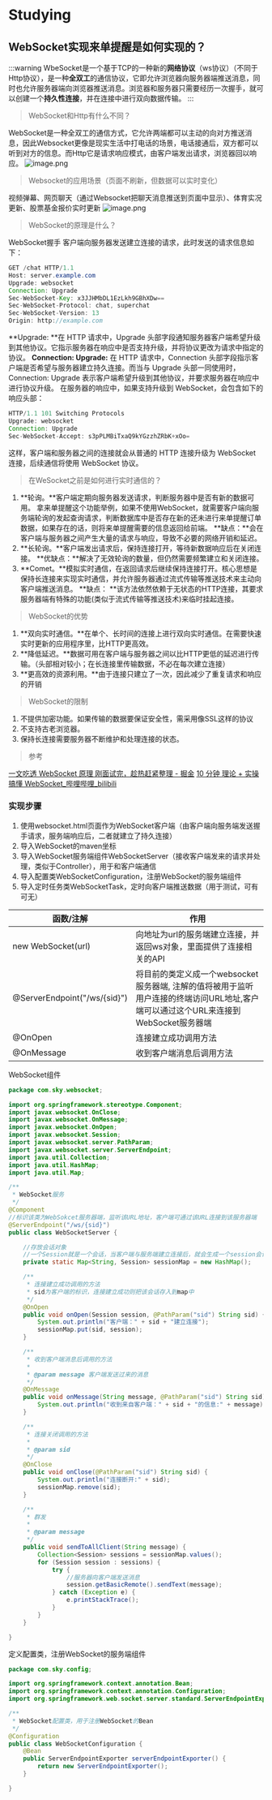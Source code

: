 # Studying
## WebSocket实现来单提醒是如何实现的？

:::warning
WbeSocket是一个基于TCP的一种新的**网络协议**（ws协议）（不同于Http协议），是一种**全双工**的通信协议，它即允许浏览器向服务器端推送消息，同时也允许服务器端向浏览器推送消息。浏览器和服务器只需要经历一次握手，就可以创建一个**持久性连接**，并在连接中进行双向数据传输。
:::

> WebSocket和Http有什么不同？

WebSocket是一种全双工的通信方式，它允许两端都可以主动的向对方推送消息，因此Websocket更像是现实生活中打电话的场景，电话接通后，双方都可以听到对方的信息。而Http它是请求响应模式，由客户端发出请求，浏览器回以响应。
![image.png](https://cdn.nlark.com/yuque/0/2023/png/32637015/1690872227077-38fcaa95-6f59-4304-b42a-e2810bb76ba3.png#averageHue=%234ba4c9&clientId=u9c6b0c4d-01fe-4&from=paste&height=332&id=u0c13b379&originHeight=740&originWidth=486&originalType=binary&ratio=1&rotation=0&showTitle=false&size=143507&status=done&style=none&taskId=u0cb78d78-920a-4132-8982-52ffede4f64&title=&width=218)

> Websocket的应用场景（页面不刷新，但数据可以实时变化）

视频弹幕、网页聊天（通过Websocket把聊天消息推送到页面中显示）、体育实况更新、股票基金报价实时更新
![image.png](https://cdn.nlark.com/yuque/0/2023/png/32637015/1690871933655-8ae729f7-b16c-4a8c-a763-752cbab4137a.png#averageHue=%234074e7&clientId=u9c6b0c4d-01fe-4&from=paste&height=531&id=ue3ce7647&originHeight=531&originWidth=1110&originalType=binary&ratio=1&rotation=0&showTitle=false&size=374665&status=done&style=none&taskId=ue754b3e7-ee79-4288-887e-8c47e8fbc78&title=&width=1110)

> WebSocket的原理是什么？

WebSocket握手
客户端向服务器发送建立连接的请求，此时发送的请求信息如下：

```java
GET /chat HTTP/1.1
Host: server.example.com
Upgrade: websocket
Connection: Upgrade
Sec-WebSocket-Key: x3JJHMbDL1EzLkh9GBhXDw==
Sec-WebSocket-Protocol: chat, superchat
Sec-WebSocket-Version: 13
Origin: http://example.com
```

**Upgrade: **在 HTTP 请求中，Upgrade 头部字段通知服务器客户端希望升级到其他协议。它指示服务器在响应中是否支持升级，并将协议更改为请求中指定的协议。
**Connection: Upgrade:** 在 HTTP 请求中，Connection 头部字段指示客户端是否希望与服务器建立持久连接。而当与 Upgrade 头部一同使用时，Connection: Upgrade 表示客户端希望升级到其他协议，并要求服务器在响应中进行协议升级。
在服务器的响应中，如果支持升级到 WebSocket，会包含如下的响应头部：

```java
HTTP/1.1 101 Switching Protocols
Upgrade: websocket
Connection: Upgrade
Sec-WebSocket-Accept: s3pPLMBiTxaQ9kYGzzhZRbK+xOo=
```

这样，客户端和服务器之间的连接就会从普通的 HTTP 连接升级为 WebSocket 连接，后续通信将使用 WebSocket 协议。

> 在WeSocket之前是如何进行实时通信的？

1. **轮询。**客户端定期向服务器发送请求，判断服务器中是否有新的数据可用。
   拿来单提醒这个功能举例，如果不使用WebSocket，就需要客户端向服务端轮询的发起查询请求，判断数据库中是否存在新的还未进行来单提醒订单数据，如果存在的话，则将来单提醒需要的信息返回给前端。
   **缺点：**会在客户端与服务器之间产生大量的请求与响应，导致不必要的网络开销和延迟。
2. **长轮询。**客户端发出请求后，保持连接打开，等待新数据响应后在关闭连接。
   **优缺点：**解决了无效轮询的数量，但仍然需要频繁建立和关闭连接。
3. **Comet。**模拟实时通信，在返回请求后继续保持连接打开。核心思想是保持长连接来实现实时通信，并允许服务器通过流式传输等推送技术来主动向客户端推送消息。
   **缺点： **该方法依然依赖于无状态的HTTP连接，其要求服务器端有特殊的功能(类似于流式传输等推送技术)来临时挂起连接。  

> WebSocket的优势

1. **双向实时通信。**在单个、长时间的连接上进行双向实时通信。在需要快速实时更新的应用程序里，比HTTP更高效。
2. **降低延迟。**数据可用在客户端与服务器之间以比HTTP更低的延迟进行传输。（头部相对较小；在长连接里传输数据，不必在每次建立连接）
3. **更高效的资源利用。**由于连接只建立了一次，因此减少了重复请求和响应的开销

> WebSocket的限制

1. 不提供加密功能。如果传输的数据要保证安全性，需采用像SSL这样的协议
2. 不支持古老浏览器。
3. 保持长连接需要服务器不断维护和处理连接的状态。

> 参考

[一文吃透 WebSocket 原理 刚面试完，趁热赶紧整理 - 掘金](https://juejin.cn/post/7020964728386093093#heading-4)
[10 分钟 理论 + 实操 搞懂 WebSocket_哔哩哔哩_bilibili](https://www.bilibili.com/video/BV1ac411c7vr/?spm_id_from=333.337.search-card.all.click&vd_source=028fc5fb3f265ee4a69cb86472cc5bba)

### 实现步骤

1. 使用websocket.html页面作为WebSocket客户端（由客户端向服务端发送握手请求，服务端响应后，二者就建立了持久连接）
2. 导入WebSocket的maven坐标
3. 导入WebSocket服务端组件WebSocketServer（接收客户端发来的请求并处理，类似于Controller），用于和客户端通信
4. 导入配置类WebSocketConfiguration，注册WebSocket的服务端组件
5. 导入定时任务类WebSocketTask，定时向客户端推送数据（用于测试，可有可无）

| 函数/注解                    | 作用                                                         |
| ---------------------------- | ------------------------------------------------------------ |
| new WebSocket(url)           | 向地址为url的服务端建立连接，并返回ws对象，里面提供了连接相关的API |
| @ServerEndpoint("/ws/{sid}") | 将目前的类定义成一个websocket服务器端, 注解的值将被用于监听用户连接的终端访问URL地址,客户端可以通过这个URL来连接到WebSocket服务器端 |
| @OnOpen                      | 连接建立成功调用方法                                         |
| @OnMessage                   | 收到客户端消息后调用方法                                     |

WebSocket组件

```java
package com.sky.websocket;

import org.springframework.stereotype.Component;
import javax.websocket.OnClose;
import javax.websocket.OnMessage;
import javax.websocket.OnOpen;
import javax.websocket.Session;
import javax.websocket.server.PathParam;
import javax.websocket.server.ServerEndpoint;
import java.util.Collection;
import java.util.HashMap;
import java.util.Map;

/**
 * WebSocket服务
 */
@Component
//标识该类为WebSokcet服务器端，监听该URL地址，客户端可通过该URL连接到该服务器端
@ServerEndpoint("/ws/{sid}")
public class WebSocketServer {

    //存放会话对象
    //一个Session就是一个会话，当客户端与服务端建立连接后，就会生成一个session会话
    private static Map<String, Session> sessionMap = new HashMap();

    /**
     * 连接建立成功调用的方法
     * sid为客户端的标识，连接建立成功则把该会话存入到map中
     */
    @OnOpen
    public void onOpen(Session session, @PathParam("sid") String sid) {
        System.out.println("客户端：" + sid + "建立连接");
        sessionMap.put(sid, session);
    }

    /**
     * 收到客户端消息后调用的方法
     *
     * @param message 客户端发送过来的消息
     */
    @OnMessage
    public void onMessage(String message, @PathParam("sid") String sid) {
        System.out.println("收到来自客户端：" + sid + "的信息:" + message);
    }

    /**
     * 连接关闭调用的方法
     *
     * @param sid
     */
    @OnClose
    public void onClose(@PathParam("sid") String sid) {
        System.out.println("连接断开:" + sid);
        sessionMap.remove(sid);
    }

    /**
     * 群发
     *
     * @param message
     */
    public void sendToAllClient(String message) {
        Collection<Session> sessions = sessionMap.values();
        for (Session session : sessions) {
            try {
                //服务器向客户端发送消息
                session.getBasicRemote().sendText(message);
            } catch (Exception e) {
                e.printStackTrace();
            }
        }
    }

}
```

定义配置类，注册WebSocket的服务端组件

```java
package com.sky.config;

import org.springframework.context.annotation.Bean;
import org.springframework.context.annotation.Configuration;
import org.springframework.web.socket.server.standard.ServerEndpointExporter;

/**
 * WebSocket配置类，用于注册WebSocket的Bean
 */
@Configuration
public class WebSocketConfiguration {
    @Bean
    public ServerEndpointExporter serverEndpointExporter() {
        return new ServerEndpointExporter();
    }

}
```

### 
